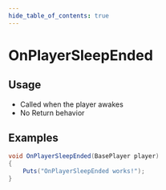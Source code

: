 ```yaml
---
hide_table_of_contents: true
---
```


# OnPlayerSleepEnded

## Usage

* Called when the player awakes
* No Return behavior

## Examples

```csharp title=""
void OnPlayerSleepEnded(BasePlayer player)
{
    Puts("OnPlayerSleepEnded works!");
}
```
